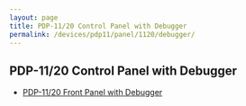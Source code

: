 ```yaml
---
layout: page
title: PDP-11/20 Control Panel with Debugger
permalink: /devices/pdp11/panel/1120/debugger/
---
```


PDP-11/20 Control Panel with Debugger
-------------------------------------

* [PDP-11/20 Front Panel with Debugger](front.xml)
